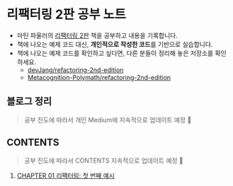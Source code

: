 # 리팩터링 2판 공부 노트

- 마틴 파울러의 [리팩터링 2판](https://g.co/kgs/aWr2Uv) 책을 공부하고 내용을 기록합니다.
- 책에 나오는 예제 코드 대신, **개인적으로 작성한 코드**를 기반으로 실습합니다.
- 책에 나오는 예제 코드를 확인하고 싶다면, 다른 분들이 정리해 놓은 저장소를 확인하세요.
  - [devJang/refactoring-2nd-edition](https://github.com/devJang/refactoring-2nd-edition)
  - [Metacognition-Polymath/refactoring-2nd-edition](https://github.com/Metacognition-Polymath/refactoring-2nd-edition)

## 블로그 정리

> 공부 진도에 따라서 개인 Medium에 지속적으로 업데이트 예정 📝

## CONTENTS

> 공부 진도에 따라서 CONTENTS 지속적으로 업데이트 예정 📝

1. [CHAPTER 01 리팩터링: 첫 번째 예시](https://github.com/mjpark03/refactoring-2nd-edition/tree/main/chapter01)
